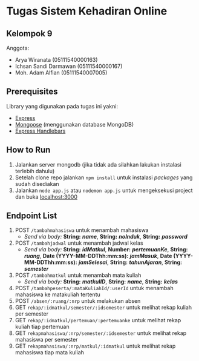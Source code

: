 # Tugas Sistem Kehadiran Online

## Kelompok 9

Anggota:

- Arya Wiranata (05111540000163)
- Ichsan Sandi Darmawan (05111540000167)
- Moh. Adam Alfian (05111540007005)

## Prerequisites

Library yang digunakan pada tugas ini yakni:

- [Express](https://www.npmjs.com/package/express)
- [Mongoose](https://www.npmjs.com/package/mongoose) (menggunakan database MongoDB)
- [Express Handlebars](https://www.npmjs.com/package/express-handlebars)

## How to Run

1. Jalankan server mongodb (jika tidak ada silahkan lakukan instalasi terlebih dahulu)
2. Setelah clone repo jalankan `npm install` untuk instalasi *packages* yang sudah disediakan
3. Jalankan `node app.js` atau `nodemon app.js` untuk mengeksekusi project dan buka [localhost:3000](http://localhost:3000)

## Endpoint List

1. POST `/tambahmahasiswa` untuk menambah mahasiswa
   - *Send via body:* **String:** ***name***, **String:** ***noInduk***, **String:** ***password***
2. POST `/tambahjadwal` untuk menambah jadwal kelas
   - *Send via body:* **String:** ***idMatkul***, **Number:** ***pertemuanKe***, **String:** ***ruang***, **Date (YYYY-MM-DDThh:mm:ss):** ***jamMasuk***, **Date (YYYY-MM-DDThh:mm:ss):** ***jamSelesai***, **String:** ***tahunAjaran***, **String:** ***semester***
3. POST `/tambahmatkul` untuk menambah mata kuliah
   - *Send via body:* **String:** ***matkulID***, **String:** ***name***, **String:** ***kelas***
4. POST `/tambahpeserta/:mataKuliahId/:userId` untuk menambah mahasiswa ke matakuliah tertentu
5. POST `/absen/:ruang/:nrp` untuk melakukan absen
6. GET `rekap/:idmatkul/semester/:idsemester` untuk melihat rekap kuliah per semester
7. GET `rekap/:idmatkul/pertemuan/:pertemuanke` untuk melihat rekap kuliah tiap pertemuan
8. GET `rekapmahasiswa/:nrp/semester/:idsemester` untuk melihat rekap mahasiswa per semester
9. GET `rekapmahasiswa/:nrp/matkul/:idmatkul` untuk melihat rekap mahasiswa tiap mata kuliah